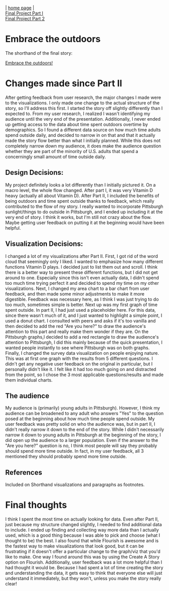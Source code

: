 | [home page](https://chadpenny.github.io/cpenny-portfolio/) |<br>
[Final Project Part I](finalProject_part1.md)<br>
[Final Project Part 2](finalproject_part2.md)
# Embrace the outdoors
The shorthand of the final story:

[Embrace the outdoors!](https://carnegiemellon.shorthandstories.com/embrace-the-outdoors/index.html)

# Changes made since Part II
After getting feedback from user research, the major changes I made were to the visualizations. I only made one change to the actual structure of the story, so I'll address this first. 
I started the story off slightly differently than I expected to. From my user research, I realized I wasn't identifying my audience until the very end of the presentation. Additionally, I never 
ended up getting access to the data about time spent outdoors overtime by demographics. So I found a different data source on how much time adults spend outside daily, and decided to narrow in on that 
and that it actually made the story flow better than what I initially planned. While this does not completely narrow down my audience, it does make the audience question whether they are part of the minority of U.S. adults 
that spend a concerningly small amount of time outside daily. 

## Design Decisions: 
My project definitely looks a lot differently than I initially pictured it. On a macro level, the whole flow changed. After part I, it was very Vitamin D heavy (actually all about Vitamin D). After Part II, I included the benefits of being outdoors and time spent outside thanks to feedback, which 
really contributed to the flow of my story. I really wanted to incorporate Pittsburgh sunlight/things to do outside in Pittsburgh, and I ended up including it at the very end of story. I think it works, but I'm still not crazy about the flow. Maybe getting user feedback on putting it at the beginning 
would have been helpful.

## Visualization Decisions: 
I changed a lot of my visualizations after Part II. First, I got rid of the word cloud that seemingly only I liked. I wanted to emphasize how many different functions Vitamin D plays. I decided just to list them out and scroll. I think there is a better way to present these different functions, but I did not get around to one. Especially since this isn't even actually data, I didn't spend too much time trying perfect it and decided to spend my time on my other visualizations.
Next, I changed my area chart to a bar chart from user feedback, and then made some minor adjustments to make it more digestible. Feedback was necessary here, as I think I was just trying to do too much, sometimes simple is better. Next up was my first graph of time spent outside. In part II, I had just used a placeholder here. For this data, since there wasn't much of it, and I just wanted to highlight a simple point, I used a donut chart. I consulted with peers and asks if it's too vanilla
and then decided to add the red "Are you here?" to draw the audience's attention to this part and really make them wonder if they are. 
On the Pittsburgh graphs,I decided to add a red rectangle to draw the audience's attention to Pittsburgh, I did this mainly because of the quick presentation, I wanted people instantly to see where Pittsburgh was on both graphs. Finally, I changed the survey data visualization on people enjoying nature. This was at first one graph with the results from 5 different questions. I didn't get any negative user feedback on the original in particular, but I personally didn't like it. I felt like it had too much
going on and distracted from the point, so I chose the 3 most applicable questions/results and made them individual charts. 

## The audience
My audience is (primarily) young adults in Pittsburgh). However, I think my audience can be broadened to any adult who answers "Yes" to the question posed at the beginning about how much time people spend outside. 
My user feedback was pretty solid on who the audience was, but in part II, I didn't really narrow it down to the end of the story. While I didn't necessarily narrow it down to young adults in Pittsburgh at the beginning of the story,
I did open up the audience to a larger population. Even if the answer to the "Are you here?" question is no, I think most people will say they probably should spend more time outside. In fact, in my user feedback, all 3 mentioned they should probably spend more time outside. 


## References
Included on Shorthand visualizations and paragraphs as footnotes. 


# Final thoughts
I think I spent the most time on actually looking for data. Even after Part II, just because my structure changed slightly, I needed to find additional data to include. I ended up finding and collecting way more data than I actually used, which is a good thing
because I was able to pick and choose (what I thought to be) the best. I also found that while Flourish is awesome and is the fastest way to make visualizations that look good, but it can be frustrating if it doesn't offer a particular change to the graph/viz that you'd like to make.
One way I found around this was by using the Create A Story option on Flourish. Additionally, user feedback was a lot more helpful than I had thought it would be. Because I had spent a lot of time creating the story and understanding the data, it gets easy to think that everyone else will just understand it immediately, but they won't, unless you make the story really clear!


